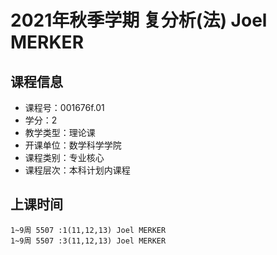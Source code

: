 # 2021年秋季学期 复分析(法) Joel MERKER






## 课程信息

- 课程号：001676f.01
- 学分：2
- 教学类型：理论课
- 开课单位：数学科学学院
- 课程类别：专业核心
- 课程层次：本科计划内课程

## 上课时间

```
1~9周 5507 :1(11,12,13) Joel MERKER
1~9周 5507 :3(11,12,13) Joel MERKER
```

